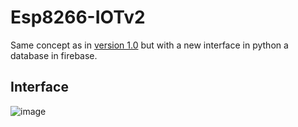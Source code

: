 # Esp8266-IOTv2
Same concept as in [version 1.0](https://github.com/YoungKippur/Esp8266-IOT) but with a new interface in python a database in firebase.

## Interface
![image](https://user-images.githubusercontent.com/82680610/133864899-bae140f4-7add-49df-a56b-a1e5cd08e628.png)
